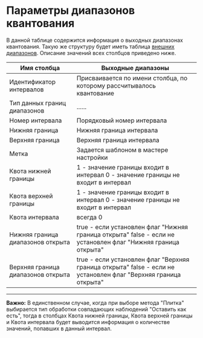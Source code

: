# Параметры диапазонов квантования

В данной таблице содержится информация о выходных диапазонах квантования. Такую же структуру будет иметь таблица [внешних диапазонов](/app/processors/preprocessing/quantization/outdoor_ranges.md). Описание значений всех столбцов приведено ниже.


 | Имя столбца                                             | Выходные диапазоны                                                                                                                                                                  | 
 | ---------------------                                             | -----------------------------------                                                                                                                                                                  | 
 | Идентификатор интервалов                   | Присваивается по имени столбца, по которому  рассчитывалось квантование                                                              | 
 | Тип данных границ диапазонов             | ......                                                                                                                                                                                               | 
 | Номер интервала                                     | Порядковый номер интервала                                                                                                                                                   | 
 | Нижняя граница                                       | Нижняя граница интервала                                                                                                                                                       | 
 | Верхняя граница                                     | Верхняя граница интервала                                                                                                                                                     | 
 | Метка                                                        | Задается шаблоном в мастере настройки                                                                                                                               | 
 | Квота нижней границы                            | 1 - значение границы входит в интервал   0 - значение границы не входит в интервал                                                 | 
 | Квота верхней границы                          | 1 - значение границы входит в интервал   0 - значение границы не входит в интервал                                                 | 
 | Квота интервала                                     | всегда 0                                                                                                                                                                                       | 
 | Нижняя граница диапазонов открыта   | true - если установлен флаг "Нижняя граница открыта"  false - если не установлен флаг "Нижняя граница открыта"     | 
 | Верхняя граница диапазонов открыта | true - если установлен флаг "Верхняя граница открыта"  false - если не установлен флаг "Верхняя граница открыта" | 



-------

**Важно:** В единственном случае, когда при выборе метода "Плитка" выбирается тип обработки совпадающих наблюдений "Оставить как есть", тогда в столбцах Квота нижней границы, Квота верхней границы и  Квота интервала будет выводится информация о количестве значений, попавших в данный интервал.  
